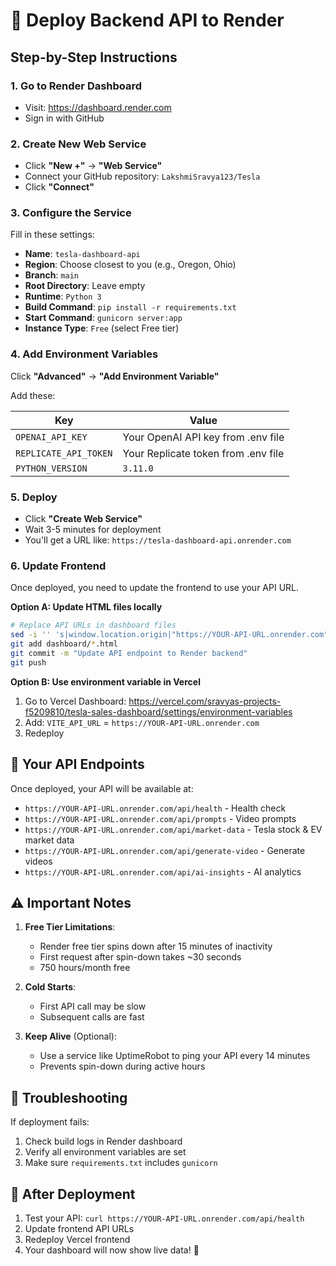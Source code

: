 # 🚀 Deploy Backend API to Render

## Step-by-Step Instructions

### 1. **Go to Render Dashboard**
- Visit: https://dashboard.render.com
- Sign in with GitHub

### 2. **Create New Web Service**
- Click **"New +"** → **"Web Service"**
- Connect your GitHub repository: `LakshmiSravya123/Tesla`
- Click **"Connect"**

### 3. **Configure the Service**

Fill in these settings:

- **Name**: `tesla-dashboard-api`
- **Region**: Choose closest to you (e.g., Oregon, Ohio)
- **Branch**: `main`
- **Root Directory**: Leave empty
- **Runtime**: `Python 3`
- **Build Command**: `pip install -r requirements.txt`
- **Start Command**: `gunicorn server:app`
- **Instance Type**: `Free` (select Free tier)

### 4. **Add Environment Variables**

Click **"Advanced"** → **"Add Environment Variable"**

Add these:

| Key | Value |
|-----|-------|
| `OPENAI_API_KEY` | Your OpenAI API key from .env file |
| `REPLICATE_API_TOKEN` | Your Replicate token from .env file |
| `PYTHON_VERSION` | `3.11.0` |

### 5. **Deploy**
- Click **"Create Web Service"**
- Wait 3-5 minutes for deployment
- You'll get a URL like: `https://tesla-dashboard-api.onrender.com`

### 6. **Update Frontend**

Once deployed, you need to update the frontend to use your API URL.

**Option A: Update HTML files locally**
```bash
# Replace API URLs in dashboard files
sed -i '' 's|window.location.origin|"https://YOUR-API-URL.onrender.com"|g' dashboard/*.html
git add dashboard/*.html
git commit -m "Update API endpoint to Render backend"
git push
```

**Option B: Use environment variable in Vercel**
1. Go to Vercel Dashboard: https://vercel.com/sravyas-projects-f5209810/tesla-sales-dashboard/settings/environment-variables
2. Add: `VITE_API_URL` = `https://YOUR-API-URL.onrender.com`
3. Redeploy

## 🎯 Your API Endpoints

Once deployed, your API will be available at:

- `https://YOUR-API-URL.onrender.com/api/health` - Health check
- `https://YOUR-API-URL.onrender.com/api/prompts` - Video prompts
- `https://YOUR-API-URL.onrender.com/api/market-data` - Tesla stock & EV market data
- `https://YOUR-API-URL.onrender.com/api/generate-video` - Generate videos
- `https://YOUR-API-URL.onrender.com/api/ai-insights` - AI analytics

## ⚠️ Important Notes

1. **Free Tier Limitations**:
   - Render free tier spins down after 15 minutes of inactivity
   - First request after spin-down takes ~30 seconds
   - 750 hours/month free

2. **Cold Starts**:
   - First API call may be slow
   - Subsequent calls are fast

3. **Keep Alive** (Optional):
   - Use a service like UptimeRobot to ping your API every 14 minutes
   - Prevents spin-down during active hours

## 🔧 Troubleshooting

If deployment fails:
1. Check build logs in Render dashboard
2. Verify all environment variables are set
3. Make sure `requirements.txt` includes `gunicorn`

## 📝 After Deployment

1. Test your API: `curl https://YOUR-API-URL.onrender.com/api/health`
2. Update frontend API URLs
3. Redeploy Vercel frontend
4. Your dashboard will now show live data! 🎉
